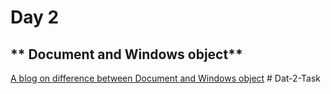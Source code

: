 # Day 2

## ** Document and Windows object**

[A blog on difference between Document and Windows object](https://docs.google.com/document/d/1jT38RYUdkue3quJTrBJMw2nOGD7b5fR3zyzXrETfi2E/edit?usp=sharing)
#   D a t - 2 - T a s k  
 